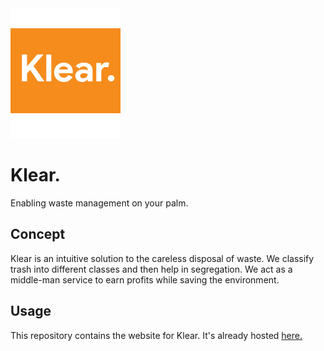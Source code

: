 <img src="images/klear.png">

# Klear.
Enabling waste management on your palm.

## Concept
Klear is an intuitive solution to the careless disposal of waste. We classify trash into different classes and then help in segregation.
We act as a middle-man service to earn profits while saving the environment.

## Usage
This repository contains the website for Klear. It's already hosted <a href="sync-x.github.io/klear">here.</a>
